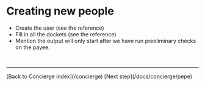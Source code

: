 # Creating new people
  - Create the user (see the reference)
  - Fill in all the dockets (see the reference)
  - Mention the output will only start after we have run preeliminary checks on the payee.
 

<br/>
<hr/>
[Back to Concierge index](/concierge)     [Next step](/docs/concierge/pepe)
